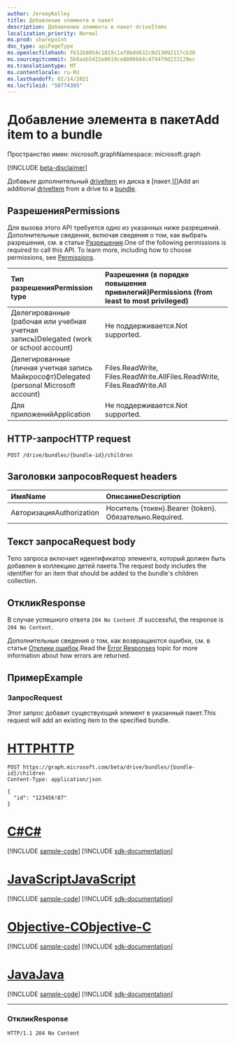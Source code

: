 ```yaml
---
author: JeremyKelley
title: Добавление элемента в пакет
description: Добавление элемента в пакет driveItems
localization_priority: Normal
ms.prod: sharepoint
doc_type: apiPageType
ms.openlocfilehash: f632b8054c1819c1af8bdd632c0d13092117cb30
ms.sourcegitcommit: 5b0aab5422e0619ce8806664c479479d223129ec
ms.translationtype: MT
ms.contentlocale: ru-RU
ms.lasthandoff: 02/14/2021
ms.locfileid: "50774385"
---
```

# <a name="add-item-to-a-bundle"></a><span data-ttu-id="ab61f-103">Добавление элемента в пакет</span><span class="sxs-lookup"><span data-stu-id="ab61f-103">Add item to a bundle</span></span>

<span data-ttu-id="ab61f-104">Пространство имен: microsoft.graph</span><span class="sxs-lookup"><span data-stu-id="ab61f-104">Namespace: microsoft.graph</span></span>

[!INCLUDE [beta-disclaimer](../../includes/beta-disclaimer.md)]

<span data-ttu-id="ab61f-105">Добавьте дополнительный [driveItem][] из диска в [пакет.][]</span><span class="sxs-lookup"><span data-stu-id="ab61f-105">Add an additional [driveItem][] from a drive to a [bundle][].</span></span>

[bundle]: ../resources/bundle.md
[driveItem]: ../resources/driveItem.md

## <a name="permissions"></a><span data-ttu-id="ab61f-108">Разрешения</span><span class="sxs-lookup"><span data-stu-id="ab61f-108">Permissions</span></span>

<span data-ttu-id="ab61f-p101">Для вызова этого API требуется одно из указанных ниже разрешений. Дополнительные сведения, включая сведения о том, как выбрать разрешения, см. в статье [Разрешения](/graph/permissions-reference).</span><span class="sxs-lookup"><span data-stu-id="ab61f-p101">One of the following permissions is required to call this API. To learn more, including how to choose permissions, see [Permissions](/graph/permissions-reference).</span></span>

|<span data-ttu-id="ab61f-111">Тип разрешения</span><span class="sxs-lookup"><span data-stu-id="ab61f-111">Permission type</span></span>      | <span data-ttu-id="ab61f-112">Разрешения (в порядке повышения привилегий)</span><span class="sxs-lookup"><span data-stu-id="ab61f-112">Permissions (from least to most privileged)</span></span>              |
|:--------------------|:---------------------------------------------------------|
|<span data-ttu-id="ab61f-113">Делегированные (рабочая или учебная учетная запись)</span><span class="sxs-lookup"><span data-stu-id="ab61f-113">Delegated (work or school account)</span></span> | <span data-ttu-id="ab61f-114">Не поддерживается.</span><span class="sxs-lookup"><span data-stu-id="ab61f-114">Not supported.</span></span>                             |
|<span data-ttu-id="ab61f-115">Делегированные (личная учетная запись Майкрософт)</span><span class="sxs-lookup"><span data-stu-id="ab61f-115">Delegated (personal Microsoft account)</span></span> | <span data-ttu-id="ab61f-116">Files.ReadWrite, Files.ReadWrite.All</span><span class="sxs-lookup"><span data-stu-id="ab61f-116">Files.ReadWrite, Files.ReadWrite.All</span></span>   |
|<span data-ttu-id="ab61f-117">Для приложений</span><span class="sxs-lookup"><span data-stu-id="ab61f-117">Application</span></span>          | <span data-ttu-id="ab61f-118">Не поддерживается.</span><span class="sxs-lookup"><span data-stu-id="ab61f-118">Not supported.</span></span>                                           |

## <a name="http-request"></a><span data-ttu-id="ab61f-119">HTTP-запрос</span><span class="sxs-lookup"><span data-stu-id="ab61f-119">HTTP request</span></span>

```http
POST /drive/bundles/{bundle-id}/children
```

## <a name="request-headers"></a><span data-ttu-id="ab61f-120">Заголовки запросов</span><span class="sxs-lookup"><span data-stu-id="ab61f-120">Request headers</span></span>

| <span data-ttu-id="ab61f-121">Имя</span><span class="sxs-lookup"><span data-stu-id="ab61f-121">Name</span></span>          | <span data-ttu-id="ab61f-122">Описание</span><span class="sxs-lookup"><span data-stu-id="ab61f-122">Description</span></span>  |
|:------------- |:------------ |
| <span data-ttu-id="ab61f-123">Авторизация</span><span class="sxs-lookup"><span data-stu-id="ab61f-123">Authorization</span></span> | <span data-ttu-id="ab61f-124">Носитель \{токен\}.</span><span class="sxs-lookup"><span data-stu-id="ab61f-124">Bearer \{token\}.</span></span> <span data-ttu-id="ab61f-125">Обязательно.</span><span class="sxs-lookup"><span data-stu-id="ab61f-125">Required.</span></span> |

## <a name="request-body"></a><span data-ttu-id="ab61f-126">Текст запроса</span><span class="sxs-lookup"><span data-stu-id="ab61f-126">Request body</span></span>

<span data-ttu-id="ab61f-127">Тело запроса включает идентификатор элемента, который должен быть добавлен в коллекцию детей пакета.</span><span class="sxs-lookup"><span data-stu-id="ab61f-127">The request body includes the identifier for an item that should be added to the bundle's children collection.</span></span>

## <a name="response"></a><span data-ttu-id="ab61f-128">Отклик</span><span class="sxs-lookup"><span data-stu-id="ab61f-128">Response</span></span>

<span data-ttu-id="ab61f-129">В случае успешного ответа `204 No Content` .</span><span class="sxs-lookup"><span data-stu-id="ab61f-129">If successful, the response is `204 No Content`.</span></span>

<span data-ttu-id="ab61f-130">Дополнительные сведения о том, как возвращаются ошибки, см. в статье [Отклики ошибок][error-response].</span><span class="sxs-lookup"><span data-stu-id="ab61f-130">Read the [Error Responses][error-response] topic for more information about how errors are returned.</span></span>

## <a name="example"></a><span data-ttu-id="ab61f-131">Пример</span><span class="sxs-lookup"><span data-stu-id="ab61f-131">Example</span></span>

### <a name="request"></a><span data-ttu-id="ab61f-132">Запрос</span><span class="sxs-lookup"><span data-stu-id="ab61f-132">Request</span></span>

<span data-ttu-id="ab61f-133">Этот запрос добавит существующий элемент в указанный пакет.</span><span class="sxs-lookup"><span data-stu-id="ab61f-133">This request will add an existing item to the specified bundle.</span></span>


# <a name="http"></a>[<span data-ttu-id="ab61f-134">HTTP</span><span class="sxs-lookup"><span data-stu-id="ab61f-134">HTTP</span></span>](#tab/http)
<!-- {"blockType": "request", "name": "add-to-bundle", "isCollection": true, "@odata.type": "microsoft.graph.driveItem", "tags": "onedrive.only" } -->

```http
POST https://graph.microsoft.com/beta/drive/bundles/{bundle-id}/children
Content-Type: application/json

{
  "id": "123456!87"
}
```
# <a name="c"></a>[<span data-ttu-id="ab61f-135">C#</span><span class="sxs-lookup"><span data-stu-id="ab61f-135">C#</span></span>](#tab/csharp)
[!INCLUDE [sample-code](../includes/snippets/csharp/add-to-bundle-csharp-snippets.md)]
[!INCLUDE [sdk-documentation](../includes/snippets/snippets-sdk-documentation-link.md)]

# <a name="javascript"></a>[<span data-ttu-id="ab61f-136">JavaScript</span><span class="sxs-lookup"><span data-stu-id="ab61f-136">JavaScript</span></span>](#tab/javascript)
[!INCLUDE [sample-code](../includes/snippets/javascript/add-to-bundle-javascript-snippets.md)]
[!INCLUDE [sdk-documentation](../includes/snippets/snippets-sdk-documentation-link.md)]

# <a name="objective-c"></a>[<span data-ttu-id="ab61f-137">Objective-C</span><span class="sxs-lookup"><span data-stu-id="ab61f-137">Objective-C</span></span>](#tab/objc)
[!INCLUDE [sample-code](../includes/snippets/objc/add-to-bundle-objc-snippets.md)]
[!INCLUDE [sdk-documentation](../includes/snippets/snippets-sdk-documentation-link.md)]

# <a name="java"></a>[<span data-ttu-id="ab61f-138">Java</span><span class="sxs-lookup"><span data-stu-id="ab61f-138">Java</span></span>](#tab/java)
[!INCLUDE [sample-code](../includes/snippets/java/add-to-bundle-java-snippets.md)]
[!INCLUDE [sdk-documentation](../includes/snippets/snippets-sdk-documentation-link.md)]

---


### <a name="response"></a><span data-ttu-id="ab61f-139">Отклик</span><span class="sxs-lookup"><span data-stu-id="ab61f-139">Response</span></span>

<!-- { "blockType": "response" } -->

```http
HTTP/1.1 204 No Content
```

[error-response]: /graph/errors

<!-- {
  "type": "#page.annotation",
  "description": "Add items to an existing bundle.",
  "keywords": "",
  "section": "documentation"
} -->


